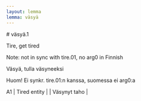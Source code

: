 ```yaml
---
layout: lemma
lemma: väsyä
---
```


<div class="sense">
# <span class="sensename">väsyä.1</span>

<span class="description">Tire, get tired</span>

Note: not in sync with tire.01, no arg0 in Finnish

<span class="description">Väsyä, tulla väsyneeksi</span>

Huom! Ei synkr. tire.01:n kanssa, suomessa ei arg0:a

A1 | Tired entity |   | Väsynyt taho |  

</div>


